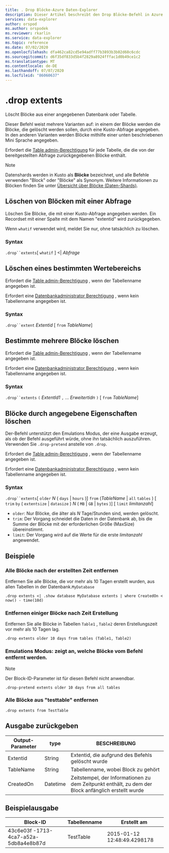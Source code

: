 ```yaml
---
title: . Drop Blöcke-Azure Daten-Explorer
description: Dieser Artikel beschreibt den Drop Blöcke-Befehl in Azure Daten-Explorer.
services: data-explorer
author: orspod
ms.author: orspodek
ms.reviewer: rkarlin
ms.service: data-explorer
ms.topic: reference
ms.date: 07/02/2020
ms.openlocfilehash: dfa462ca82cd5e94adff77b3893b3b02d60c6cdc
ms.sourcegitcommit: d6f35df833d5b4f2829a8924fffac1d0b49ce1c2
ms.translationtype: MT
ms.contentlocale: de-DE
ms.lasthandoff: 07/07/2020
ms.locfileid: "86060637"
---
```

# <a name="drop-extents"></a>.drop extents

Löscht Blöcke aus einer angegebenen Datenbank oder Tabelle.

Dieser Befehl weist mehrere Varianten auf: in einem der Blöcke werden die Blöcke, die gelöscht werden sollen, durch eine Kusto-Abfrage angegeben. In den anderen Varianten werden Blöcke mithilfe einer unten beschriebenen Mini Sprache angegeben.

Erfordert die [Table admin-Berechtigung](../management/access-control/role-based-authorization.md) für jede Tabelle, die die von der bereitgestellten Abfrage zurückgegebenen Blöcke enthält.

> [!NOTE]
> Datenshards werden in Kusto als **Blöcke** bezeichnet, und alle Befehle verwenden "Block" oder "Blöcke" als Synonym.
> Weitere Informationen zu Blöcken finden Sie unter [Übersicht über Blöcke (Daten-Shards)](extents-overview.md).

## <a name="drop-extents-with-a-query"></a>Löschen von Blöcken mit einer Abfrage

Löschen Sie Blöcke, die mit einer Kusto-Abfrage angegeben werden.
Ein Recordset mit einer Spalte mit dem Namen "extentid" wird zurückgegeben.

Wenn `whatif` verwendet wird, meldet Sie nur, ohne tatsächlich zu löschen.

### <a name="syntax"></a>Syntax

`.drop``extents`[ `whatif` ] <| *Abfrage*

## <a name="drop-a-specific-extent"></a>Löschen eines bestimmten Wertebereichs

Erfordert die [Table admin-Berechtigung](../management/access-control/role-based-authorization.md) , wenn der Tabellenname angegeben ist.

Erfordert eine [Datenbankadministrator Berechtigung](../management/access-control/role-based-authorization.md) , wenn kein Tabellenname angegeben ist.

### <a name="syntax"></a>Syntax

`.drop``extent` *Extentid* [ `from` *TableName*]

## <a name="drop-specific-multiple-extents"></a>Bestimmte mehrere Blöcke löschen

Erfordert die [Table admin-Berechtigung](../management/access-control/role-based-authorization.md) , wenn der Tabellenname angegeben ist.

Erfordert eine [Datenbankadministrator Berechtigung](../management/access-control/role-based-authorization.md) , wenn kein Tabellenname angegeben ist.

### <a name="syntax"></a>Syntax

`.drop``extents` `(` *ExtentId1* `,` ... *Erweitertidn* `)` [ `from` *TableName*]

## <a name="drop-extents-by-specified-properties"></a>Blöcke durch angegebene Eigenschaften löschen

Der-Befehl unterstützt den Emulations Modus, der eine Ausgabe erzeugt, als ob der Befehl ausgeführt würde, ohne ihn tatsächlich auszuführen. Verwenden Sie `.drop-pretend` anstelle von `.drop`.

Erfordert die [Table admin-Berechtigung](../management/access-control/role-based-authorization.md) , wenn der Tabellenname angegeben ist.

Erfordert eine [Datenbankadministrator Berechtigung](../management/access-control/role-based-authorization.md) , wenn kein Tabellenname angegeben ist.

### <a name="syntax"></a>Syntax

`.drop``extents`[ `older` *N* ( `days`  |  `hours` )] `from` (*TableName*  |  `all` `tables` ) [ `trim` `by` ( `extentsize`  |  `datasize` ) *N* ( `MB`  |  `GB`  |  `bytes` )] [ `limit` *limitanzahl*]

* `older`: Nur Blöcke, die älter als *N* Tage/Stunden sind, werden gelöscht.
* `trim`: Der Vorgang schneidet die Daten in der Datenbank ab, bis die Summe der Blöcke mit der erforderlichen Größe (MaxSize) übereinstimmt.
* `limit`: Der Vorgang wird auf die Werte für die erste *limitanzahl* angewendet.

## <a name="examples"></a>Beispiele

### <a name="remove-all-extents-by-time-created"></a>Alle Blöcke nach der erstellten Zeit entfernen

Entfernen Sie alle Blöcke, die vor mehr als 10 Tagen erstellt wurden, aus allen Tabellen in der Datenbank.`MyDatabase`

```kusto
.drop extents <| .show database MyDatabase extents | where CreatedOn < now() - time(10d)
```

### <a name="remove-some-extents-by-time-created"></a>Entfernen einiger Blöcke nach Zeit Erstellung

Entfernen Sie alle Blöcke in Tabellen `Table1` , `Table2` deren Erstellungszeit vor mehr als 10 Tagen lag.

```kusto
.drop extents older 10 days from tables (Table1, Table2)
```

### <a name="emulation-mode-show-which-extents-would-be-removed-by-the-command"></a>Emulations Modus: zeigt an, welche Blöcke vom Befehl entfernt werden.

>[!NOTE]
>Der Block-ID-Parameter ist für diesen Befehl nicht anwendbar.

```kusto
.drop-pretend extents older 10 days from all tables
```

### <a name="remove-all-extents-from-testtable"></a>Alle Blöcke aus "testtable" entfernen

```kusto
.drop extents from TestTable
```

## <a name="return-output"></a>Ausgabe zurückgeben

|Output-Parameter |type |BESCHREIBUNG 
|---|---|---
|Extentid |String |Extentid, die aufgrund des Befehls gelöscht wurde
|TableName |String |Tabellenname, wobei Block zu gehört  
|CreatedOn |Datetime |Zeitstempel, der Informationen zu dem Zeitpunkt enthält, zu dem der Block anfänglich erstellt wurde
 
## <a name="sample-output"></a>Beispielausgabe

|Block-ID |Tabellenname |Erstellt am 
|---|---|---
|43c6e03f -1713-4ca7-a52a-5db8a4e8b87d |TestTable |2015-01-12 12:48:49.4298178
